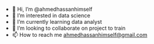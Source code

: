 - 👋 Hi, I’m @ahmedhassanhimself
- 👀 I’m interested in data science
- 🌱 I’m currently learning data analyst
- 💞️ I’m looking to collaborate on project to train
- 📫 How to reach me ahmedhassanhimself@gmail.com

<!---
ahmedhassanhimself/ahmedhassanhimself is a ✨ special ✨ repository because its `README.md` (this file) appears on your GitHub profile.
You can click the Preview link to take a look at your changes.
--->
